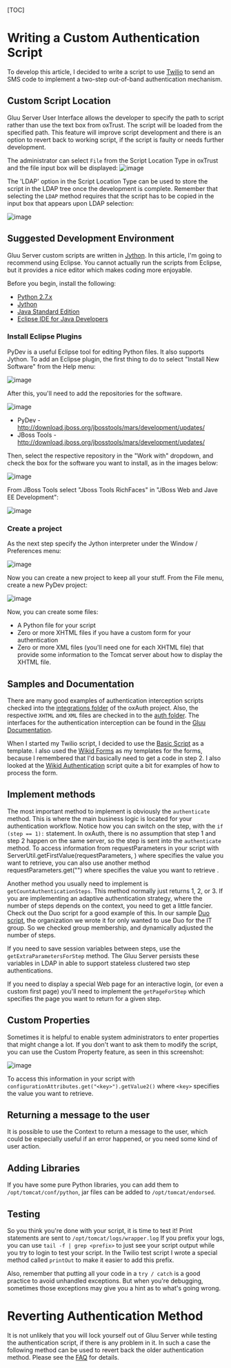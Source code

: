 [TOC]

# Writing a Custom Authentication Script
To develop this article, I decided to write a script to use
[Twilio](http://twilio.com) to send an SMS code to implement a two-step
out-of-band authentication mechanism.

## Custom Script Location
Gluu Server User Interface allows the developer to specify the path to
script rather than use the text box from oxTrust. The script will be
loaded from the specified path. This feature will improve script
development and there is an option to revert back to working script, if
the script is faulty or needs further development. 

The administrator can select `File` from the Script Location Type in oxTrust and the file
input box will be displayed:
![image](https://raw.githubusercontent.com/GluuFederation/docs/master/sources/img/auth_article/script_upload_box.png)

The 'LDAP' option in the Script Location
Type can be used to store the script in the LDAP tree once the
development is complete. Remember that selecting the `LDAP` method
requires that the script has to be copied in the input box that appears
upon LDAP selection:

![image](https://raw.githubusercontent.com/GluuFederation/docs/master/sources/img/auth_article/script_in_ldap.png)

## Suggested Development Environment

Gluu Server custom scripts are written in
[Jython](http://www.jython.org/). In this article, I'm going to
recommend using Eclipse. You cannot actually run the scripts from
Eclipse, but it provides a nice editor which makes coding more
enjoyable.

Before you begin, install the following:

 - [Python 2.7.x](https://www.python.org/downloads/)
 - [Jython](http://www.jython.org/downloads.html)
 - [Java Standard Edition](http://www.oracle.com/technetwork/java/javase/terms/products/index.html)
 - [Eclipse IDE for Java Developers](https://eclipse.org/downloads/)

### Install Eclipse Plugins

PyDev is a useful Eclipse tool for editing Python files. It also
supports Jython. To add an Eclipse plugin, the first thing to do to
select "Install New Software" from the Help menu:

![image](https://raw.githubusercontent.com/GluuFederation/docs/master/sources/img/auth_article/01-install-software.jpg)

After this, you'll need to add the repositories for the software.

![image](https://raw.githubusercontent.com/GluuFederation/docs/master/sources/img/auth_article/02-Add-Repositories.jpg)

 - PyDev - http://download.jboss.org/jbosstools/mars/development/updates/
 - JBoss Tools - http://download.jboss.org/jbosstools/mars/development/updates/

Then, select the respective repository in the "Work with" dropdown, and
check the box for the software you want to install, as in the images
below:

![image](https://raw.githubusercontent.com/GluuFederation/docs/master/sources/img/auth_article/03-add-Pydev.jpg)

From JBoss Tools select "Jboss Tools RichFaces" in "JBoss Web and Jave
EE Development":

![image](https://raw.githubusercontent.com/GluuFederation/docs/master/sources/img/auth_article/04-add-jboss-richfaces.jpg)

### Create a project

As the next step specify the Jython interpreter under the Window /
Preferences menu:

![image](https://raw.githubusercontent.com/GluuFederation/docs/master/sources/img/auth_article/05-preferences-jython-interpreter.jpg)

Now you can create a new project to keep all your stuff. From the File
menu, create a new PyDev project:

![image](https://raw.githubusercontent.com/GluuFederation/docs/master/sources/img/auth_article/06-new-pydev-project.jpg)

Now, you can create some files:

 - A Python file for your script
 - Zero or more XHTML files if you have a custom form for your authentication
 - Zero or more XML files (you'll need one for each XHTML file) that
   provide some information to the Tomcat server about how to display
   the XHTML file.

## Samples and Documentation

There are many good examples of authentication interception scripts
checked into the [integrations
folder](https://github.com/GluuFederation/oxAuth/tree/master/Server/integrations)
of the oxAuth project. Also, the respective `XHTML` and `XML` files are
checked in to the [auth
folder](https://github.com/GluuFederation/oxAuth/tree/master/Server/src/main/webapp/auth). The interfaces for the authentication interception can be found in the [Gluu
Documentation](http://www.gluu.org/docs/reference/interception-scripts/#authentication).

When I started my Twilio script, I decided to use the [Basic
Script](https://raw.githubusercontent.com/GluuFederation/oxAuth/master/Server/integrations/basic/BasicExternalAuthenticator.py)
as a template. I also used the [Wikid
Forms](https://github.com/GluuFederation/oxAuth/tree/master/Server/src/main/webapp/auth/wikid) as my templates for the forms, because I remembered that I'd basically
need to get a code in step 2.
I also looked at the [Wikid
Authentication](https://github.com/GluuFederation/oxAuth/blob/master/Server/integrations/wikid/WikidExternalAuthenticator.py)
script quite a bit for examples of how to process the form.

## Implement methods

The most important method to implement is obviously the `authenticate`
method. This is where the main business logic is located for your
authentication workflow. Notice how you can switch on the step, with the
`if (step == 1):` statement. In oxAuth, there is no assumption that step
1 and step 2 happen on the same server, so the step is sent into the
`authenticate` method.
To access  information from requestParameters in your script with ServerUtil.getFirstValue(requestParameters, <key>) where <key> specifies the value you want to retrieve, you can also use another method requestParameters.get("<key>") where <key> specifies the value you want to retrieve .

Another method you usually need to implement is
`getCountAuthenticationSteps`. This method normally just returns 1, 2,
or 3. If you are implementing an adaptive authentication strategy, where
the number of steps depends on the context, you need to get a little
fancier. Check out the Duo script for a good example of this. In our
sample [Duo
script](https://github.com/GluuFederation/oxAuth/blob/master/Server/integrations/duo/DuoExternalAuthenticator.py),
the organization we wrote it for only wanted to use Duo for the IT
group. So we checked group membership, and dynamically adjusted the
number of steps.

If you need to save session variables between steps, use the
`getExtraParametersForStep` method. The Gluu Server persists these
variables in LDAP in able to support stateless clustered two step
authentications.

If you need to display a special Web page for an interactive login, (or
even a custom first page) you'll need to implement the `getPageForStep`
which specifies the page you want to return for a given step.

## Custom Properties

Sometimes it is helpful to enable system administrators to enter
properties that might change a lot. If you don't want to ask them to
modify the script, you can use the Custom Property feature, as seen in
this screenshot:

![image](https://raw.githubusercontent.com/GluuFederation/docs/master/sources/img/auth_article/07-custom-properties.jpg)

To access this information in your script with
`configurationAttributes.get("<key>").getValue2()` where `<key>`
specifies the value you want to retrieve.

## Returning a message to the user

It is possible to use the Context to return a message to the user, which
could be especially useful if an error happened, or you need some kind
of user action.

## Adding Libraries

If you have some pure Python libraries, you can add them to
`/opt/tomcat/conf/python`, jar files can be added to
`/opt/tomcat/endorsed`.

## Testing

So you think you're done with your script, it is time to test it! Print
statements are sent to `/opt/tomcat/logs/wrapper.log` If you prefix your
logs, you can use `tail -f | grep <prefix>` to just see your script
output while you try to login to test your script. In the Twilio test
script I wrote a special method called `printOut` to make it easier to
add this prefix.

Also, remember that putting all your code in a `try / catch` is a good
practice to avoid unhandled exceptions. But when you're debugging,
sometimes those exceptions may give you a hint as to what's going wrong.

# Reverting Authentication Method
It is not unlikely that you will lock yourself out of Gluu Server while testing the authentication script, if there is any problem in it. In such a case the following method can be used to revert back the older authentication method. Please see the [FAQ](../faq/troubleshooting.md) for details.

